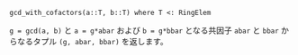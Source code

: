 ```
gcd_with_cofactors(a::T, b::T) where T <: RingElem
```

`g = gcd(a, b)` と `a = g*abar` および `b = g*bbar` となる共因子 `abar` と `bbar` からなるタプル `(g, abar, bbar)` を返します。
